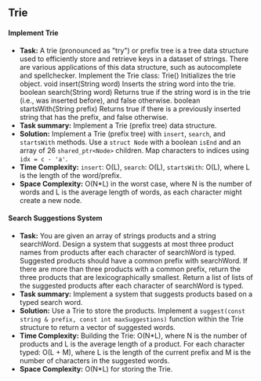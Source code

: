 ## Trie

#### Implement Trie

* **Task:** A trie (pronounced as "try") or prefix tree is a tree data structure used to efficiently store and retrieve keys in a dataset of strings. There are various applications of this data structure, such as autocomplete and spellchecker. Implement the Trie class: Trie() Initializes the trie object. void insert(String word) Inserts the string word into the trie. boolean search(String word) Returns true if the string word is in the trie (i.e., was inserted before), and false otherwise. boolean startsWith(String prefix) Returns true if there is a previously inserted string that has the prefix, and false otherwise.
* **Task summary:** Implement a Trie (prefix tree) data structure.
* **Solution:** Implement a Trie (prefix tree) with `insert`, `search`, and `startsWith` methods. Use a `struct Node` with a boolean `isEnd` and an array of 26 `shared_ptr<Node>` children. Map characters to indices using `idx = c - 'a'`. 
* **Time Complexity:** `insert`: O(L), `search`: O(L), `startsWith`: O(L), where L is the length of the word/prefix.
* **Space Complexity:** O(N*L) in the worst case, where N is the number of words and L is the average length of words, as each character might create a new node.

#### Search Suggestions System

* **Task:** You are given an array of strings products and a string searchWord. Design a system that suggests at most three product names from products after each character of searchWord is typed. Suggested products should have a common prefix with searchWord. If there are more than three products with a common prefix, return the three products that are lexicographically smallest. Return a list of lists of the suggested products after each character of searchWord is typed.
* **Task summary:** Implement a system that suggests products based on a typed search word.
* **Solution:** Use a Trie to store the products. Implement a `suggest(const string & prefix, const int maxSuggestions)` function within the Trie structure to return a vector of suggested words.
* **Time Complexity:** Building the Trie: O(N*L), where N is the number of products and L is the average length of a product. For each character typed: O(L + M), where L is the length of the current prefix and M is the number of characters in the suggested words.
* **Space Complexity:** O(N*L) for storing the Trie.

